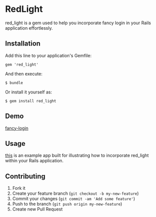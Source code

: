 # RedLight

red_light is a gem used to help you incorporate fancy login in your Rails application effortlessly.

## Installation

Add this line to your application's Gemfile:

    gem 'red_light'

And then execute:

    $ bundle

Or install it yourself as:

    $ gem install red_light
    
## Demo
[fancy-login](http://fancy-login.herokuapp.com)

## Usage
[this](https://github.com/leomayleomay/red_light_example) is an example app built for illustrating how to incorporate red_light within your Rails application.

## Contributing

1. Fork it
2. Create your feature branch (`git checkout -b my-new-feature`)
3. Commit your changes (`git commit -am 'Add some feature'`)
4. Push to the branch (`git push origin my-new-feature`)
5. Create new Pull Request
